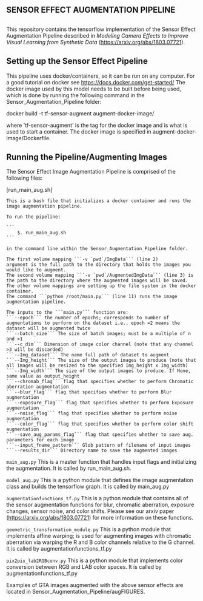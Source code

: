 ##
## SENSOR EFFECT AUGMENTATION PIPELINE 
##

This repository contains the tensorflow implementation of the Sensor Effect Augmentation Pipeline described in *Modeling Camera Effects to Improve Visual Learning from Synthetic Data* (https://arxiv.org/abs/1803.07721).

## Setting up the Sensor Effect Pipeline
This pipeline uses docker/containers, so it can be run on any computer. 
For a good tutorial on docker see https://docs.docker.com/get-started/
The docker image used by this model needs to be built before being used, which is done by running the following 
command in the Sensor_Augmentation_Pipeline folder:

docker build -t tf-sensor-augment augment-docker-image/

where 'tf-sensor-augment' is the tag for the docker image and is what is used to start a container.
The docker image is specified in augment-docker-image/Dockerfile.


## Running the Pipeline/Augmenting Images

The Sensor Effect Image Augmentation Pipeline is comprised of the following files:

[run_main_aug.sh]

	This is a bash file that initializes a docker container and runs the image augmentation pipeline.
	
	To run the pipeline:

	```
		$. run_main_aug.sh
	```

	in the command line within the Sensor_Augmentation_Pipeline folder.

	The first volume mapping ```-v `pwd`/ImgData``` (line 2)
	argument is the full path to the directory that holds the images you would like to augment.
	The second volume mapping ```-v `pwd`/AugmentedImgData``` (line 3) is the path to the directory where the augmented images will be saved.
	The other volume mappings are setting up the file system in the docker container. 
	The command ```python /root/main.py``` (line 11) runs the image augmentation pipeline. 

	The inputs to the ```main.py``` function are:
	```--epoch``` the number of epochs; corresponds to number of augmentations to perform on the dataset i.e., epoch =2 means the dataset will be augmented twice
	```--batch_size``` The size of batch images; must be a multiple of n and >1
	```--c_dim``` Dimension of image color channel (note that any channel >3 will be discarded)
	```--Img_dataset``` The name full path of dataset to augment
	```--Img_height``` The size of the output images to produce (note that all images will be resized to the specified Img_height x Img_width)
	```--Img_width``` The size of the output images to produce. If None, same value as output_height 
	```--chromab_flag``` flag that specifies whether to perform Chromatic aberration augmentation
	```--blur_flag``` flag that specifies whether to perform Blur augmentation
	```--exposure_flag``` flag that specifies whether to perform Exposure augmentation
	```--noise_flag``` flag that specifies whether to perform noise augmentation
	```--color_flag``` flag that specifies whether to perform color shift augmentation
	```--save_aug_params_flag``` flag that specifies whether to save aug. parameters for each image
	```--input_fname_pattern``` Glob pattern of filename of input images 
	```--results_dir``` Directory name to save the augmented images

```main_aug.py```
	This is a master function that handles input flags and initializing the augmentation. It is called by run_main_aug.sh.

```model_aug.py```
	This is a python module that defines the image augmentation class and builds the tensorflow graph. It is called by main_aug.py

```augmentationfunctions_tf.py```
	This is a python module that contains all of the sensor augmentation functions for blur, chromatic aberration, exposure changes, sensor noise, and color shifts.
	Please see our arxiv paper (https://arxiv.org/abs/1803.07721) for more information on these functions.

```geometric_transformation_module.py```
	This is a python module that implements affine warping; is used for augmenting images with chromatic aberration via warping the R and B color channels relative to the G channel.
	It is called by augmentationfunctions_tf.py

```pix2pix_lab2RGBconv.py```
	This is a python module that implements color conversion between RGB and LAB color spaces. It is called by augmentationfunctions_tf.py

Examples of GTA images augmented with the above sensor effects are located in Sensor_Augmentation_Pipeline/augFIGURES.




